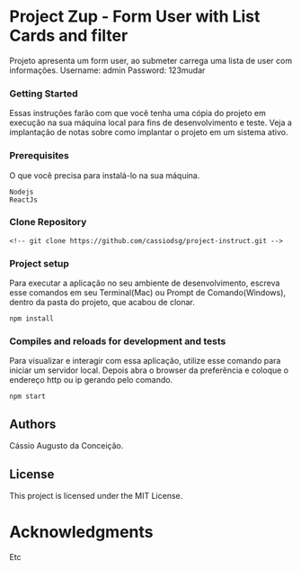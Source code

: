 # Project Zup - Form User with List Cards and filter

Projeto apresenta um form user, ao submeter carrega uma lista de user com informações.
Username: admin
Password: 123mudar

### Getting Started

Essas instruções farão com que você tenha uma cópia do projeto em execução na sua máquina local para fins de desenvolvimento e teste. Veja a implantação de notas sobre como implantar o projeto em um sistema ativo.

### Prerequisites

O que você precisa para instalá-lo na sua máquina.

```
Nodejs
ReactJs

```

### Clone Repository

```
<!-- git clone https://github.com/cassiodsg/project-instruct.git -->

```

### Project setup

Para executar a aplicação no seu ambiente de desenvolvimento, escreva esse comandos em seu Terminal(Mac) ou Prompt de Comando(Windows), dentro da pasta do projeto, que acabou de clonar.

```
npm install

```

### Compiles and reloads for development and tests

Para visualizar e interagir com essa aplicação, utilize esse comando para iniciar um servidor local. Depois abra o browser da preferência e coloque o endereço http ou ip gerando pelo comando.

```
npm start
```
## Authors
Cássio Augusto da Conceição.


## License
This project is licensed under the MIT License.

# Acknowledgments
Etc

